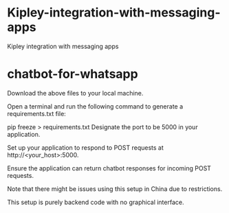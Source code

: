 # Kipley-integration-with-messaging-apps
Kipley integration with messaging apps
# chatbot-for-whatsapp
Download the above files to your local machine.

Open a terminal and run the following command to generate a requirements.txt file:

pip freeze > requirements.txt
Designate the port to be 5000 in your application.

Set up your application to respond to POST requests at http://<your_host>:5000.

Ensure the application can return chatbot responses for incoming POST requests.

Note that there might be issues using this setup in China due to restrictions.

This setup is purely backend code with no graphical interface.
